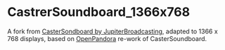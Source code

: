 # CastrerSoundboard_1366x768

A fork from [CasterSondboard by JupiterBroadcasting](https://github.com/JupiterBroadcasting/CasterSoundboard), adapted to 1366 x 768 displays,
based on [OpenPandora](https://pyra-handheld.com/boards/threads/castersoundboard-1-0.80596/) re-work of CasterSoundboard.
